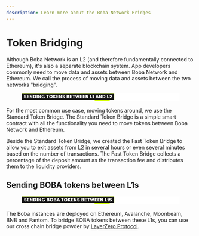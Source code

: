 ```yaml
---
description: Learn more about the Boba Network Bridges
---
```


# Token Bridging

Although Boba Network is an L2 (and therefore fundamentally connected to Ethereum), it's also a separate blockchain system. App developers commonly need to move data and assets between Boba Network and Ethereum. We call the process of moving data and assets between the two networks "bridging".



<figure><img src="../../../.gitbook/assets/Artboard 1 (1).png" alt=""><figcaption></figcaption></figure>

For the most common use case, moving tokens around, we use the Standard Token Bridge. The Standard Token Bridge is a simple smart contract with all the functionality you need to move tokens between Boba Network and Ethereum.

Beside the Standard Token Bridge, we created the Fast Token Bridge to allow you to exit assets from L2 in several hours or even several minutes based on the number of transactions. The Fast Token Bridge collects a percentage of the deposit amount as the transaction fee and distributes them to the liquidity providers.

## Sending BOBA tokens between L1s

<figure><img src="../../../.gitbook/assets/Artboard 2 (1).png" alt=""><figcaption></figcaption></figure>

The Boba instances are deployed on Ethereum, Avalanche, Moonbeam, BNB and Fantom. To bridge BOBA tokens between these L1s, you can use our cross chain bridge powder by [LayerZero Protocol](https://layerzero.network).

